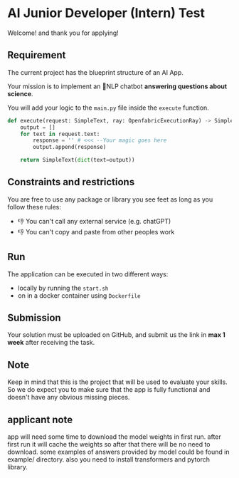 # AI Junior Developer (Intern) Test 
Welcome! and thank you for applying! 

## Requirement
The current project has the blueprint structure of an AI App. 

Your mission is to implement an 💬NLP chatbot **answering questions about science**. 

You will add your logic to the `main.py` file inside the `execute` function. 
```python
def execute(request: SimpleText, ray: OpenfabricExecutionRay) -> SimpleText:
    output = []
    for text in request.text:        
        response = '' # <<< --Your magic goes here
        output.append(response)

    return SimpleText(dict(text=output))
```
## Constraints and restrictions
You are free to use any package or library you see feet as long as you follow these rules:
* 👎 You can't call any external service (e.g. chatGPT) 
* 👎 You can't copy and paste from other peoples work 

## Run
The application can be executed in two different ways:
* locally by running the `start.sh` 
* on in a docker container using `Dockerfile` 

## Submission
Your solution must be uploaded on GitHub, and submit us the link in **max 1 week** after receiving the task.

## Note
Keep in mind that this is the project that will be used to evaluate your skills.
So we do expect you to make sure that the app is fully functional and doesn't have any obvious missing pieces.

## applicant note
app will need some time to download the model weights in first run.
after first run it will cache the weights so after that there will be 
no need to download. some examples of answers provided by model could be found 
in example/ directory. also you need to install transformers and pytorch library.